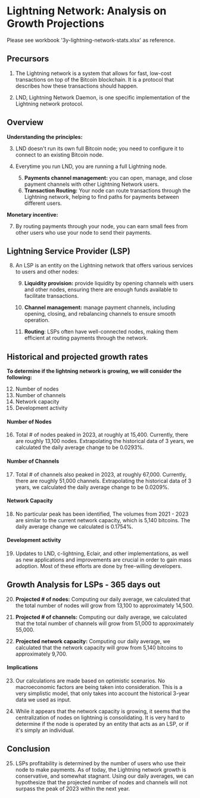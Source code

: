 # Lightning Network: Analysis on Growth Projections

Please see workbook '3y-lightning-network-stats.xlsx' as reference.

## Precursors

1. The Lightning network is a system that allows for fast, low-cost transactions on top of the Bitcoin blockchain. It is a protocol that describes how these transactions should happen.

2. LND, Lightning Network Daemon, is one specific implementation of the Lightning network protocol. 

## Overview

**Understanding the principles:**

3. LND doesn't run its own full Bitcoin node; you need to configure it to connect to an existing Bitcoin node.

4. Everytime you run LND, you are running a full Lightning node.

    5. **Payments channel management:** you can open, manage, and close payment channels with other Lightning Network users.
    6. **Transaction Routing:** Your node can route transactions through the Lightning network, helping to find paths for payments between different users.

**Monetary incentive:**

7. By routing payments through your node, you can earn small fees from other users who use your node to send their payments.

## Lightning Service Provider (LSP)

8. An LSP is an entity on the Lightning network that offers various services to users and other nodes:

    9. **Liquidity provision:** provide liquidity by opening channels with users and other nodes, ensuring there are enough funds available to facilitate transactions.

    10. **Channel management:** manage payment channels, including opening, closing, and rebalancing channels to ensure smooth operation.

    11. **Routing**: LSPs often have well-connected nodes, making them efficient at routing payments through the network.


## Historical and projected growth rates

**To determine if the lightning network is growing, we will consider the following:**

12. Number of nodes
13. Number of channels
14. Network capacity
15. Development activity

#### Number of Nodes

16. Total # of nodes peaked in 2023, at roughly at 15,400. Currently, there are roughly 13,100 nodes. Extrapolating the historical data of 3 years, we calculated the daily average change to be 0.0293%.

#### Number of Channels

17. Total # of channels also peaked in 2023, at roughly 67,000. Currently, there are roughly 51,000 channels. Extrapolating the historical data of 3 years, we calculated the daily average change to be 0.0209%.

#### Network Capacity

18. No particular peak has been identified, The volumes from 2021 - 2023 are similar to the current network capacity, which is 5,140 bitcoins. The daily average change we calculated is 0.1754%.

#### Development activity

19. Updates to LND, c-lightning, Eclair, and other implementations, as well as new applications and improvements are crucial in order to gain mass adoption. Most of these efforts are done by free-willing developers.


## Growth Analysis for LSPs - 365 days out

20. **Projected # of nodes:** Computing our daily average, we calculated that the total number of nodes will grow from 13,100 to approximately 14,500.

21. **Projected # of channels:** Computing our daily average, we calculated that the total number of channels will grow from 51,000 to approximately 55,000.

22. **Projected network capacity:** Computing our daily average, we calculated that the network capacity will grow from 5,140 bitcoins to approximately 9,700.

#### Implications

23. Our calculations are made based on optimistic scenarios. No macroeconomic factors are being taken into consideration. This is a very simplistic model, that only takes into account the historical 3-year data we used as input.

24. While it appears that the network capacity is growing, it seems that the centralization of nodes on lightning is consolidating. It is very hard to determine if the node is operated by an entity that acts as an LSP, or if it's simply an individual.


## Conclusion

25. LSPs profitability is determined by the number of users who use their node to make payments. As of today, the Lightning network growth is conservative, and somewhat stagnant. Using our daily averages, we can hypothesize that the projected number of nodes and channels will not surpass the peak of 2023 within the next year.









